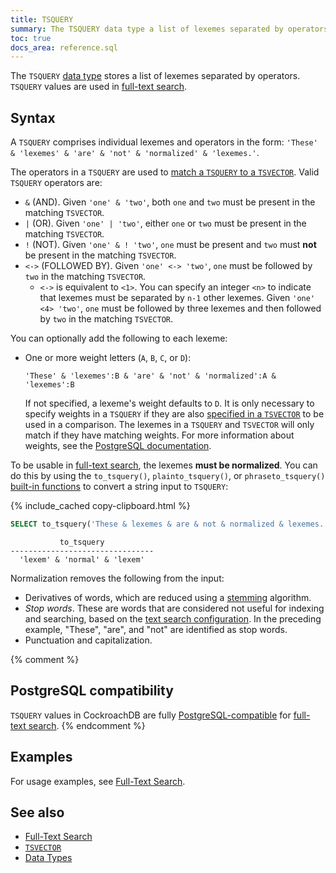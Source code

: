 ```yaml
---
title: TSQUERY
summary: The TSQUERY data type a list of lexemes separated by operators, and is used in full-text search.
toc: true
docs_area: reference.sql
---
```


The `TSQUERY` [data type](data-types.html) stores a list of lexemes separated by operators. `TSQUERY` values are used in [full-text search](full-text-search.html).

## Syntax

A `TSQUERY` comprises individual lexemes and operators in the form: `'These' & 'lexemes' & 'are' & 'not' & 'normalized' & 'lexemes.'`.

The operators in a `TSQUERY` are used to [match a `TSQUERY` to a `TSVECTOR`](full-text-search.html#match-queries-to-documents). Valid `TSQUERY` operators are:

- `&` (AND). Given `'one' & 'two'`, both `one` and `two` must be present in the matching `TSVECTOR`.
- `|` (OR). Given `'one' | 'two'`, either `one` or `two` must be present in the matching `TSVECTOR`.
- `!` (NOT). Given `'one' & ! 'two'`, `one` must be present and `two` must **not** be present in the matching `TSVECTOR`.
- `<->` (FOLLOWED BY). Given `'one' <-> 'two'`, `one` must be followed by `two` in the matching `TSVECTOR`.
	- `<->` is equivalent to `<1>`. You can specify an integer `<n>` to indicate that lexemes must be separated by `n-1` other lexemes. Given `'one' <4> 'two'`, `one` must be followed by three lexemes and then followed by `two` in the matching `TSVECTOR`.

You can optionally add the following to each lexeme:

- One or more weight letters (`A`, `B`, `C`, or `D`): 

	`'These' & 'lexemes':B & 'are' & 'not' & 'normalized':A & 'lexemes':B`

	If not specified, a lexeme's weight defaults to `D`. It is only necessary to specify weights in a `TSQUERY` if they are also [specified in a `TSVECTOR`](tsvector.html#syntax) to be used in a comparison. The lexemes in a `TSQUERY` and `TSVECTOR` will only match if they have matching weights. For more information about weights, see the [PostgreSQL documentation](https://www.postgresql.org/docs/15/datatype-textsearch.html#DATATYPE-TSQUERY).

To be usable in [full-text search](full-text-search.html), the lexemes **must be normalized**. You can do this by using the `to_tsquery()`, `plainto_tsquery()`, or `phraseto_tsquery()` [built-in functions](functions-and-operators.html#full-text-search-functions) to convert a string input to `TSQUERY`:

{% include_cached copy-clipboard.html %}
~~~ sql
SELECT to_tsquery('These & lexemes & are & not & normalized & lexemes.');
~~~

~~~
           to_tsquery
--------------------------------
  'lexem' & 'normal' & 'lexem'
~~~

Normalization removes the following from the input:

- Derivatives of words, which are reduced using a [stemming](https://en.wikipedia.org/wiki/Stemming) algorithm. 
- *Stop words*. These are words that are considered not useful for indexing and searching, based on the [text search configuration](full-text-search.html#text-search-configuration). In the preceding example, "These", "are", and "not" are identified as stop words.
- Punctuation and capitalization.

{% comment %}
## PostgreSQL compatibility

`TSQUERY` values in CockroachDB are fully [PostgreSQL-compatible](https://www.postgresql.org/docs/15/datatype-textsearch.html#DATATYPE-TSQUERY) for [full-text search](full-text-search.html).
{% endcomment %}

## Examples

For usage examples, see [Full-Text Search](full-text-search.html).

## See also

- [Full-Text Search](full-text-search.html)
- [`TSVECTOR`](tsvector.html)
- [Data Types](data-types.html)